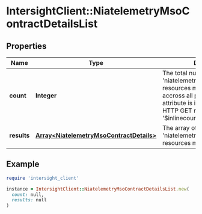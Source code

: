# IntersightClient::NiatelemetryMsoContractDetailsList

## Properties

| Name | Type | Description | Notes |
| ---- | ---- | ----------- | ----- |
| **count** | **Integer** | The total number of &#39;niatelemetry.MsoContractDetails&#39; resources matching the request, accross all pages. The &#39;Count&#39; attribute is included when the HTTP GET request includes the &#39;$inlinecount&#39; parameter. | [optional] |
| **results** | [**Array&lt;NiatelemetryMsoContractDetails&gt;**](NiatelemetryMsoContractDetails.md) | The array of &#39;niatelemetry.MsoContractDetails&#39; resources matching the request. | [optional] |

## Example

```ruby
require 'intersight_client'

instance = IntersightClient::NiatelemetryMsoContractDetailsList.new(
  count: null,
  results: null
)
```

